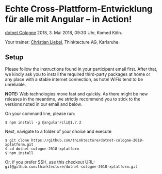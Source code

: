 # Echte Cross-Plattform-Entwicklung für alle mit Angular – in Action!

[dotnet Cologne](https://dotnet-cologne.de/Workshops.ashx) 2018, 3. Mai 2018, 09:30 Uhr, Komed Köln.

Your trainer: [Christian Liebel](https://twitter.com/christianliebel), Thinktecture AG, Karlsruhe.

## Setup

Please follow the instructions found in your participant email first. After that, we kindly ask you to install the required third-party packages at home or any place with a stable internet connection, as hotel WiFis tend to be unreliable.

**NOTE:** Web technologies move fast and quickly. As there might be new releases in the meantime, we strictly recommend you to stick to the versions noted in our email and below.

On your command line, please run:

```
$ npm install -g @angular/cli@1.7.3
```

Next, navigate to a folder of your choice and execute:

```
$ git clone https://github.com/thinktecture/dotnet-cologne-2018-xplatform.git
$ cd dotnet-cologne-2018-xplatform
$ npm install
```

Or, if you prefer SSH, use this checkout URL: `git@github.com:thinktecture/dotnet-cologne-2018-xplatform.git`
